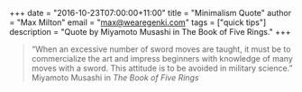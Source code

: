 +++
date        = "2016-10-23T07:00:00+11:00"
title       = "Minimalism Quote"
author      = "Max Milton"
email       = "max@wearegenki.com"
tags        = ["quick tips"]
description = "Quote by Miyamoto Musashi in The Book of Five Rings."
+++

<blockquote class="plain bg-primary text-white">
  &ldquo;When an excessive number of sword moves are taught, it must be to commercialize the art and impress beginners with knowledge of many moves with a sword. This attitude is to be avoided in military science.&rdquo;
  <footer>Miyamoto Musashi in <cite title="The Book of Five Rings">The Book of Five Rings</cite></footer>
</blockquote>
